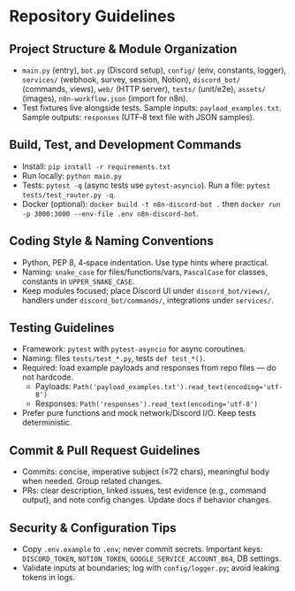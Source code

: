 # Repository Guidelines

## Project Structure & Module Organization

- `main.py` (entry), `bot.py` (Discord setup), `config/` (env, constants, logger), `services/` (webhook, survey, session, Notion), `discord_bot/` (commands, views), `web/` (HTTP server), `tests/` (unit/e2e), `assets/` (images), `n8n-workflow.json` (import for n8n).
- Test fixtures live alongside tests. Sample inputs: `payload_examples.txt`. Sample outputs: `responses` (UTF‑8 text file with JSON samples).

## Build, Test, and Development Commands

- Install: `pip install -r requirements.txt`
- Run locally: `python main.py`
- Tests: `pytest -q` (async tests use `pytest-asyncio`). Run a file: `pytest tests/test_router.py -q`.
- Docker (optional): `docker build -t n8n-discord-bot .` then `docker run -p 3000:3000 --env-file .env n8n-discord-bot`.

## Coding Style & Naming Conventions

- Python, PEP 8, 4‑space indentation. Use type hints where practical.
- Naming: `snake_case` for files/functions/vars, `PascalCase` for classes, constants in `UPPER_SNAKE_CASE`.
- Keep modules focused; place Discord UI under `discord_bot/views/`, handlers under `discord_bot/commands/`, integrations under `services/`.

## Testing Guidelines

- Framework: `pytest` with `pytest-asyncio` for async coroutines.
- Naming: files `tests/test_*.py`, tests `def test_*()`.
- Required: load example payloads and responses from repo files — do not hardcode.
  - Payloads: `Path('payload_examples.txt').read_text(encoding='utf-8')`
  - Responses: `Path('responses').read_text(encoding='utf-8')`
- Prefer pure functions and mock network/Discord I/O. Keep tests deterministic.

## Commit & Pull Request Guidelines

- Commits: concise, imperative subject (≤72 chars), meaningful body when needed. Group related changes.
- PRs: clear description, linked issues, test evidence (e.g., command output), and note config changes. Update docs if behavior changes.

## Security & Configuration Tips

- Copy `.env.example` to `.env`; never commit secrets. Important keys: `DISCORD_TOKEN`, `NOTION_TOKEN`, `GOOGLE_SERVICE_ACCOUNT_B64`, DB settings.
- Validate inputs at boundaries; log with `config/logger.py`; avoid leaking tokens in logs.
